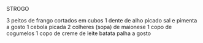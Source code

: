 STROGO

3 peitos de frango cortados em cubos
1 dente de alho picado
sal e pimenta a gosto
1 cebola picada
2 colheres (sopa) de maionese
1 copo de cogumelos
1 copo de creme de leite
batata palha a gosto
